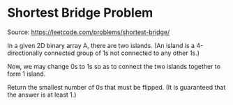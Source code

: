# Shortest Bridge Problem

Source: https://leetcode.com/problems/shortest-bridge/

In a given 2D binary array A, there are two islands. (An island is a
4-directionally connected group of 1s not connected to any other 1s.)

Now, we may change 0s to 1s so as to connect the two islands together to form 1
island.

Return the smallest number of 0s that must be flipped. (It is guaranteed that
the answer is at least 1.)
